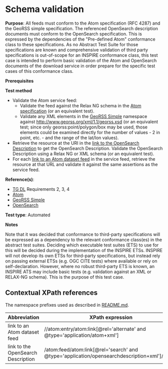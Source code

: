# Schema validation

**Purpose**: All feeds must conform to the Atom specification (RFC 4287) and the GeoRSS simple specification. The referenced OpenSearch description documents must conform to the OpenSearch specification. This is expressed by the dependencies of the "Pre-defined Atom" conformance class to these specifications. As no Abstract Test Suite for those specifications are known and comprehensive validation of third party specifications is out-of-scope for an INSPIRE conformance class, this test case is intended to perform basic validation of the Atom and OpenSearch documents of the download service in order prepare for the specific test cases of this conformance class.

**Prerequisites**

**Test method**

* Validate the Atom service feed:
  * Validate the feed against the Relax NG schema in the [Atom specification](./README.md#ref_atom) (or an equivalent test).
  * Validate any XML elements in the [GeoRSS Simple](./README.md#ref_georss_simple) namespace against http://www.georss.org/xml/1.1/georss.xsd (or an equivalent test; since only georss:point/polygon/box may be used, those elements could be examined directly for the number of values - 2 in point, etc. - and the range of the lat/lon values). 
* Retrieve the resource at the URI in the [link to the OpenSearch Description](#opensearchlink) to get the OpenSearch Description. Validate the OpenSearch Description using a Relax NG or XML schema (or an equivalent test). 
* For each [link to an Atom dataset feed](#atom_dataset_feed_link) in the service feed, retrieve the resource at that URL and validate it against the same assertions as the service feed.

**Reference(s)**:

* [TG DL](./README.md#ref_TG_DL,) Requirements 2, 3, 4
* [Atom](./README.md#ref_atom)
* [GeoRSS Simple](./README.md#ref_georss_simple)
* [OpenSearch](./README.md#ref_opensearch)

**Test type**: Automated

**Notes**

Note that it was decided that conformance to third-party specifications will be expressed as a dependency to the relevant conformance class(es) in the abstract test suites. Deciding which executable test suites (ETS) to use for this will be decided during the implementation of the INSPIRE ETSs. INSPIRE will not develop its own ETSs for third-party specifications, but instead rely on passing external ETSs (e.g. OGC CITE tests) where available or rely on self-declaration. However, where no robust third-party ETS is known, an INSPIRE ATS may include basic tests (e.g. validation against an XML or RELAX-NG schema). This is the purpose of this test case.

## Contextual XPath references

The namespace prefixes used as described in [README.md](./README.md#namespaces).

Abbreviation                                               |  XPath expression
---------------------------------------------------------- | -------------------------------------------------------------------------
link to an Atom dataset feed <a name="atom_dataset_feed_link"></a> | //atom:entry/atom:link[@rel='alternate' and @type='application/atom+xml']
link to the OpenSearch Description <a name="opensearchlink"></a> | /atom:feed/atom:link[@rel='search' and @type='application/opensearchdescription+xml']/@href
